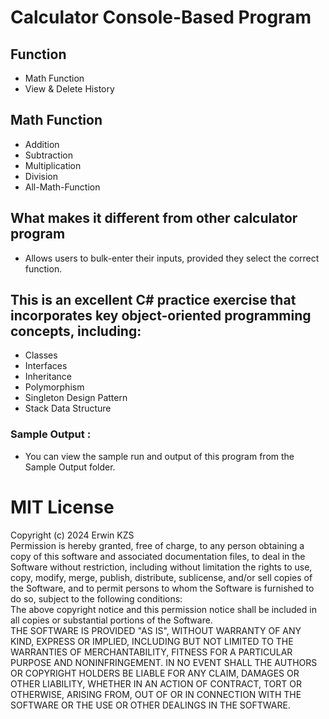 # Calculator Console-Based Program

## Function
- Math Function
- View & Delete History

## Math Function
- Addition
- Subtraction
- Multiplication
- Division
- All-Math-Function

## What makes it different from other calculator program
- Allows users to bulk-enter their inputs, provided they select the correct function.

## This is an excellent C# practice exercise that incorporates key object-oriented programming concepts, including:
- Classes
- Interfaces
- Inheritance
- Polymorphism
- Singleton Design Pattern
- Stack Data Structure

### Sample Output :
- You can view the sample run and output of this program from the Sample Output folder.

# MIT License
Copyright (c) 2024 Erwin KZS <br>
Permission is hereby granted, free of charge, to any person obtaining a copy of this software and associated documentation files, to deal in the Software without restriction, 
including without limitation the rights to use, copy, modify, merge, publish, distribute, sublicense, and/or sell copies of the Software, and to permit persons to whom the Software is furnished 
to do so, subject to the following conditions:<br>
The above copyright notice and this permission notice shall be included in all copies or substantial portions of the Software.<br>
THE SOFTWARE IS PROVIDED "AS IS", WITHOUT WARRANTY OF ANY KIND, EXPRESS OR IMPLIED, INCLUDING BUT NOT LIMITED TO THE WARRANTIES OF MERCHANTABILITY, FITNESS FOR A PARTICULAR PURPOSE AND NONINFRINGEMENT. 
IN NO EVENT SHALL THE AUTHORS OR COPYRIGHT HOLDERS BE LIABLE FOR ANY CLAIM, DAMAGES OR OTHER LIABILITY, WHETHER IN AN ACTION OF CONTRACT, TORT OR OTHERWISE, ARISING FROM, OUT OF OR IN CONNECTION WITH 
THE SOFTWARE OR THE USE OR OTHER DEALINGS IN THE SOFTWARE.<br>

